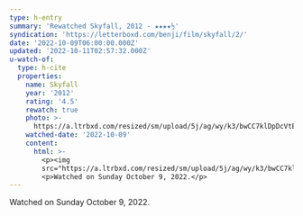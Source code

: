 ```yaml
---
type: h-entry
summary: 'Rewatched Skyfall, 2012 - ★★★★½'
syndication: 'https://letterboxd.com/benji/film/skyfall/2/'
date: '2022-10-09T06:00:00.000Z'
updated: '2022-10-11T02:57:32.000Z'
u-watch-of:
  type: h-cite
  properties:
    name: Skyfall
    year: '2012'
    rating: '4.5'
    rewatch: true
    photo: >-
      https://a.ltrbxd.com/resized/sm/upload/5j/ag/wy/k3/bwCC7klDpDcVtEXDK74vDzXLyeF-0-600-0-900-crop.jpg?v=3241094b0a
    watched-date: '2022-10-09'
    content:
      html: >-
        <p><img
        src="https://a.ltrbxd.com/resized/sm/upload/5j/ag/wy/k3/bwCC7klDpDcVtEXDK74vDzXLyeF-0-600-0-900-crop.jpg?v=3241094b0a"/></p>
        <p>Watched on Sunday October 9, 2022.</p>
---
```

Watched on Sunday October 9, 2022.

